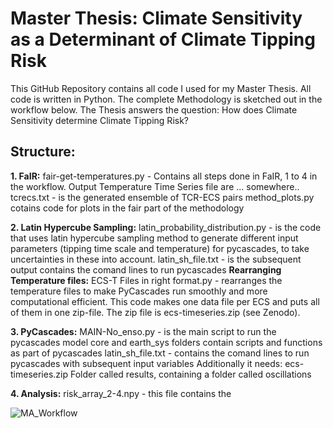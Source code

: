 # Master Thesis: Climate Sensitivity as a Determinant of Climate Tipping Risk

This GitHub Repository contains all code I used for my Master Thesis. All code is written in Python. The complete Methodology is sketched out in the workflow below.
The Thesis answers the question: How does Climate Sensitivity determine Climate Tipping Risk?

## Structure: 
**1. FaIR:**
     fair-get-temperatures.py - Contains all steps done in FaIR, 1 to 4 in the workflow.
     Output Temperature Time Series file are ... somewhere..
     tcrecs.txt -  is the generated ensemble of TCR-ECS pairs
     method_plots.py cotains code for plots in the fair part of the methodology

**2. Latin Hypercube Sampling:**
     latin_probability_distribution.py - is the code that uses latin hypercube sampling method to generate different input parameters (tipping time scale and temperature)   for pycascades, to take uncertainties in these into account.
   latin_sh_file.txt - is the subsequent output contains the comand lines to run pycascades
   **Rearranging Temperature files:** 
   ECS-T Files in right format.py - rearranges the temperature files to make PyCascades run smoothly and more computational efficient. This code makes one data file per ECS     and puts all of them in one zip-file. The zip file is ecs-timeseries.zip (see Zenodo).
         
**3. PyCascades:**
    MAIN-No_enso.py - is the main script to run the pycascades model
    core and earth_sys folders contain scripts and functions as part of pycascades
    latin_sh_file.txt - contains the comand lines to run pycascades with subsequent input variables
    Additionally it needs:
       ecs-timeseries.zip
       Folder called results, containing a folder called oscillations

**4. Analysis:**
     risk_array_2-4.npy - this file contains the 

![MA_Workflow](https://github.com/user-attachments/assets/d361ff4d-93a6-4c32-9720-76facb31880f)

